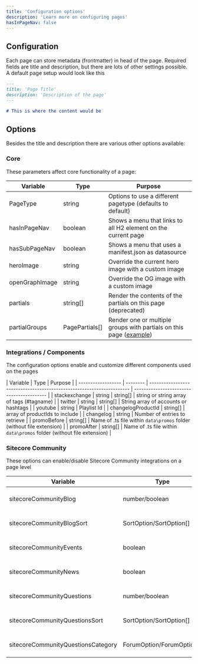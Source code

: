 ```yaml
---
title: 'Configuration options'
description: 'Learn more on configuring pages'
hasInPageNav: false
---
```


## Configuration

Each page can store metadata (frontmatter) in head of the page. Required fields are title and description, but there are lots of other settings possible. A default page setup would look like this

```markdown
---
title: 'Page Title'
description: 'Description of the page'
---

# This is where the content would be
```

## Options

Besides the title and description there are various other options available:

### Core

These parameters affect core functionality of a page:

| Variable       | Type           | Purpose                                                                                                                                                                                                                    |
| -------------- | -------------- | -------------------------------------------------------------------------------------------------------------------------------------------------------------------------------------------------------------------------- |
| PageType       | string         | Options to use a different pagetype (defaults to default)                                                                                                                                                                  |
| hasInPageNav   | boolean        | Shows a menu that links to all H2 element on the current page                                                                                                                                                              |
| hasSubPageNav  | boolean        | Shows a menu that uses a manifest.json as datasource                                                                                                                                                                       |
| heroImage      | string         | Override the current hero image with a custom image                                                                                                                                                                        |
| openGraphImage | string         | Override the OG image with a custom image                                                                                                                                                                                  |
| partials       | string[]       | Render the contents of the partials on this page (deprecated)                                                                                                                                                              |
| partialGroups  | PagePartials[] | Render one or multiple groups with partials on this page ([example](https://github.com/Sitecore/developer-portal/blob/773a9f5783ad34293ed3959fc400c795f0fc9d8b/apps/devportal/data/markdown/pages/discover.md?plain=1#L7)) |

### Integrations / Components

The configuration options enable and customize different components used on the pages

| Variable           | Type     | Purpose                                                               |
| ------------------ | -------- | --------------------------------------------------------------------- | ----------------------------------------- |
| stackexchange      | string   | string[]                                                              | string or string array of tags (#tagname) |
| twitter            | string   | string[]                                                              | String array of accounts or hashtags      |
| youtube            | string   | Playlist Id                                                           |
| changelogProductId | string[] | array of productIds to include                                        |
| changelog          | string   | Number of entries to retrieve                                         |
| promoBefore        | string[] | Name of .ts file within `data\promos` folder (without file extension) |
| promoAfter         | string[] | Name of .ts file within `data\promos` folder (without file extension) |

### Sitecore Community

These options can enable/disable Sitecore Community integrations on a page level

| Variable                           | Type                      | Purpose                                 |
| ---------------------------------- | ------------------------- | --------------------------------------- |
| sitecoreCommunityBlog              | number/boolean            | [Read more here](/contribute/community) |
| sitecoreCommunityBlogSort          | SortOption/SortOption[]   | [Read more here](/contribute/community) |
| sitecoreCommunityEvents            | boolean                   | [Read more here](/contribute/community) |
| sitecoreCommunityNews              | boolean                   | [Read more here](/contribute/community) |
| sitecoreCommunityQuestions         | number/boolean            | [Read more here](/contribute/community) |
| sitecoreCommunityQuestionsSort     | SortOption/SortOption[]   | [Read more here](/contribute/community) |
| sitecoreCommunityQuestionsCategory | ForumOption/ForumOption[] | [Read more here](/contribute/community) |
